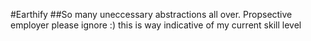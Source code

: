 #Earthify
##So many uneccessary abstractions all over. Propsective employer please ignore :) this is way indicative of my current skill level
